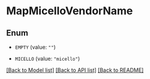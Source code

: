 # MapMicelloVendorName

## Enum


* `EMPTY` (value: `""`)

* `MICELLO` (value: `"micello"`)


[[Back to Model list]](../README.md#documentation-for-models) [[Back to API list]](../README.md#documentation-for-api-endpoints) [[Back to README]](../README.md)


